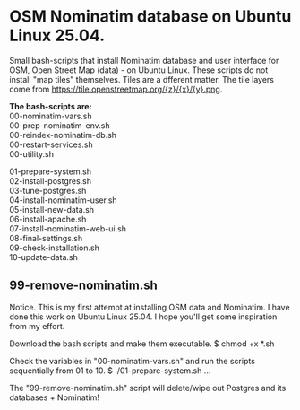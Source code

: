 # OSM Nominatim database on Ubuntu Linux 25.04.
Small bash-scripts that install Nominatim database and user interface for OSM, Open Street Map (data) - on Ubuntu Linux.
These scripts do not install "map tiles" themselves. Tiles are a dfferent matter.
The tile layers come from https://tile.openstreetmap.org/{z}/{x}/{y}.png.

**The bash-scripts are:**    
00-nominatim-vars.sh  
00-prep-nominatim-env.sh  
00-reindex-nominatim-db.sh  
00-restart-services.sh  
00-utility.sh  

01-prepare-system.sh  
02-install-postgres.sh  
03-tune-postgres.sh  
04-install-nominatim-user.sh  
05-install-new-data.sh  
06-install-apache.sh  
07-install-nominatim-web-ui.sh  
08-final-settings.sh  
09-check-installation.sh  
10-update-data.sh

99-remove-nominatim.sh  
---------------------------

Notice.
This is my first attempt at installing OSM data and Nominatim.
I have done this work on Ubuntu Linux 25.04.
I hope you'll get some inspiration from my effort.

Download the bash scripts and make them executable.
$ chmod +x *.sh

Check the variables in "00-nominatim-vars.sh" and run the scripts sequentially from 01 to 10.
$ ./01-prepare-system.sh 
...

The "99-remove-nominatim.sh" script will delete/wipe out Postgres and its databases + Nominatim!
